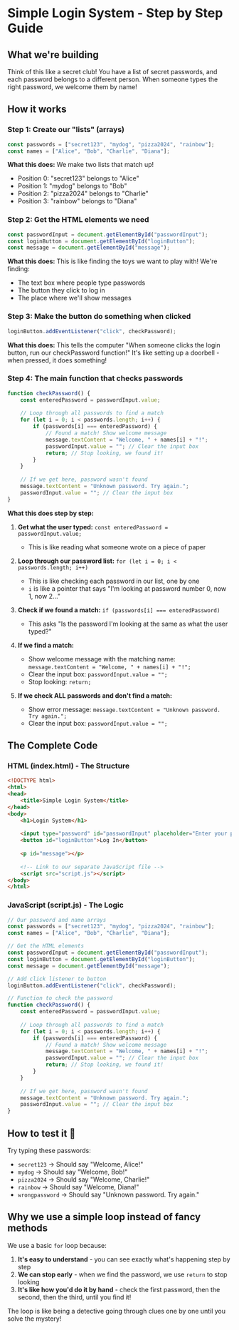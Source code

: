 # Simple Login System - Step by Step Guide

## What we're building 
Think of this like a secret club! You have a list of secret passwords, and each password belongs to a different person. When someone types the right password, we welcome them by name!

## How it works

### Step 1: Create our "lists" (arrays)
```javascript
const passwords = ["secret123", "mydog", "pizza2024", "rainbow"];
const names = ["Alice", "Bob", "Charlie", "Diana"];
```
**What this does:** We make two lists that match up! 
- Position 0: "secret123" belongs to "Alice"
- Position 1: "mydog" belongs to "Bob" 
- Position 2: "pizza2024" belongs to "Charlie"
- Position 3: "rainbow" belongs to "Diana"

### Step 2: Get the HTML elements we need
```javascript
const passwordInput = document.getElementById("passwordInput");
const loginButton = document.getElementById("loginButton");
const message = document.getElementById("message");
```
**What this does:** This is like finding the toys we want to play with! We're finding:
- The text box where people type passwords
- The button they click to log in
- The place where we'll show messages

### Step 3: Make the button do something when clicked
```javascript
loginButton.addEventListener("click", checkPassword);
```
**What this does:** This tells the computer "When someone clicks the login button, run our checkPassword function!" It's like setting up a doorbell - when pressed, it does something!

### Step 4: The main function that checks passwords
```javascript
function checkPassword() {
    const enteredPassword = passwordInput.value;
    
    // Loop through all passwords to find a match
    for (let i = 0; i < passwords.length; i++) {
        if (passwords[i] === enteredPassword) {
            // Found a match! Show welcome message
            message.textContent = "Welcome, " + names[i] + "!";
            passwordInput.value = ""; // Clear the input box
            return; // Stop looking, we found it!
        }
    }
    
    // If we get here, password wasn't found
    message.textContent = "Unknown password. Try again.";
    passwordInput.value = ""; // Clear the input box
}
```

**What this does step by step:**

1. **Get what the user typed:** `const enteredPassword = passwordInput.value;`
   - This is like reading what someone wrote on a piece of paper

2. **Loop through our password list:** `for (let i = 0; i < passwords.length; i++)`
   - This is like checking each password in our list, one by one
   - `i` is like a pointer that says "I'm looking at password number 0, now 1, now 2..."

3. **Check if we found a match:** `if (passwords[i] === enteredPassword)`
   - This asks "Is the password I'm looking at the same as what the user typed?"

4. **If we find a match:**
   - Show welcome message with the matching name: `message.textContent = "Welcome, " + names[i] + "!";`
   - Clear the input box: `passwordInput.value = "";`
   - Stop looking: `return;`

5. **If we check ALL passwords and don't find a match:**
   - Show error message: `message.textContent = "Unknown password. Try again.";`
   - Clear the input box: `passwordInput.value = "";`

## The Complete Code

### HTML (index.html) - The Structure
```html
<!DOCTYPE html>
<html>
<head>
    <title>Simple Login System</title>
</head>
<body>
    <h1>Login System</h1>
    
    <input type="password" id="passwordInput" placeholder="Enter your password">
    <button id="loginButton">Log In</button>
    
    <p id="message"></p>
    
    <!-- Link to our separate JavaScript file -->
    <script src="script.js"></script>
</body>
</html>
```

### JavaScript (script.js) - The Logic
```javascript
// Our password and name arrays
const passwords = ["secret123", "mydog", "pizza2024", "rainbow"];
const names = ["Alice", "Bob", "Charlie", "Diana"];

// Get the HTML elements
const passwordInput = document.getElementById("passwordInput");
const loginButton = document.getElementById("loginButton");
const message = document.getElementById("message");

// Add click listener to button
loginButton.addEventListener("click", checkPassword);

// Function to check the password
function checkPassword() {
    const enteredPassword = passwordInput.value;
    
    // Loop through all passwords to find a match
    for (let i = 0; i < passwords.length; i++) {
        if (passwords[i] === enteredPassword) {
            // Found a match! Show welcome message
            message.textContent = "Welcome, " + names[i] + "!";
            passwordInput.value = ""; // Clear the input box
            return; // Stop looking, we found it!
        }
    }
    
    // If we get here, password wasn't found
    message.textContent = "Unknown password. Try again.";
    passwordInput.value = ""; // Clear the input box
}
```
## How to test it 🧪
Try typing these passwords:
- `secret123` → Should say "Welcome, Alice!"
- `mydog` → Should say "Welcome, Bob!"
- `pizza2024` → Should say "Welcome, Charlie!"
- `rainbow` → Should say "Welcome, Diana!"
- `wrongpassword` → Should say "Unknown password. Try again."

## Why we use a simple loop instead of fancy methods 
We use a basic `for` loop because:
1. **It's easy to understand** - you can see exactly what's happening step by step
2. **We can stop early** - when we find the password, we use `return` to stop looking
3. **It's like how you'd do it by hand** - check the first password, then the second, then the third, until you find it!

The loop is like being a detective going through clues one by one until you solve the mystery! 
